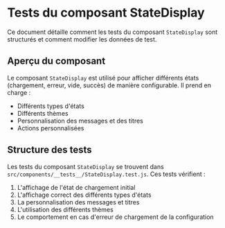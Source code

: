 # Tests du composant StateDisplay

Ce document détaille comment les tests du composant `StateDisplay` sont structurés et comment modifier les données de test.

## Aperçu du composant

Le composant `StateDisplay` est utilisé pour afficher différents états (chargement, erreur, vide, succès) de manière configurable. Il prend en charge :
- Différents types d'états
- Différents thèmes
- Personnalisation des messages et des titres
- Actions personnalisées

## Structure des tests

Les tests du composant `StateDisplay` se trouvent dans `src/components/__tests__/StateDisplay.test.js`. Ces tests vérifient :

1. L'affichage de l'état de chargement initial
2. L'affichage correct des différents types d'états
3. La personnalisation des messages et titres
4. L'utilisation des différents thèmes
5. Le comportement en cas d'erreur de chargement de la configuration